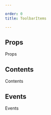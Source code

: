 ```yaml
---

order: 0
title: ToolbarItems

---
```

 
## Props
 
Props
 
## Contents
 
Contents
 
## Events
 
Events
 
